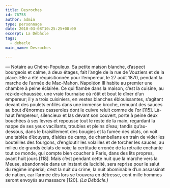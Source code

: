 ```yaml
---
title: Desroches
id: 76758
author: admin
type: personnage
date: 2010-03-08T10:25:25+00:00
excerpt: La Débâcle
tags:
  - debacle
main_name: Desroches

---
```

— Notaire au Chêne-Populeux. Sa petite maison blanche, d&rsquo;aspect bourgeois et calme, à deux étages, fait l&rsquo;angle de la rue de Vouziers et de la place. Elle a été réquisitionnée pour l&rsquo;empereur, le 27 août 1870, pendant la marche de l&rsquo;armée de Mac-Mahon. Napoléon III habite au premier une chambre à peine éclairée. Ce qui flambe dans la maison, c&rsquo;est la cuisine, au rez-de-chaussée, une vraie fournaise où rôtit et bout le dîner d&rsquo;un empereur; il y a trois cuisiniers, en vestes blanches éblouissantes, s&rsquo;agitant devant des poulets enfilés dans une immense broche, remuant des sauces au bout d&rsquo;énormes casseroles dont le cuivre reluit comme de l&rsquo;or [115]. Là-haut l&rsquo;empereur, silencieux et las devant son couvert, porte à peine deux bouchées à ses lèvres et repousse tout le reste de la main, regardant la nappe de ses yeux vacillants, troubles et pleins d&rsquo;eau; tandis qu&rsquo;au-dessous, dans le braisillement des bougies et la fumée des plats, on voit une tablée d&rsquo;écuyers, d&rsquo;aides de camp, de chambellans en train de vider les bouteilles des fourgons, d&rsquo;engloutir les volailles et de torcher les sauces, au milieu de grands éclats de voix; la certitude erronée de la retraite enchante tout ce monde, qui compte bien coucher à Paris, dans des lits propres, avant huit jours [118]. Mais c&rsquo;est pendant cette nuit que la marche vers la Meuse, abandonnée dans un instant de lucidité, sera reprise pour le salut du régime impérial; c&rsquo;est la nuit du crime, la nuit abominable d&rsquo;un assassinat de nation, car l&rsquo;armée dès lors se trouvera en détresse, cent mille hommes seront envoyés au massacre [120]. _(La Débâcle.)_